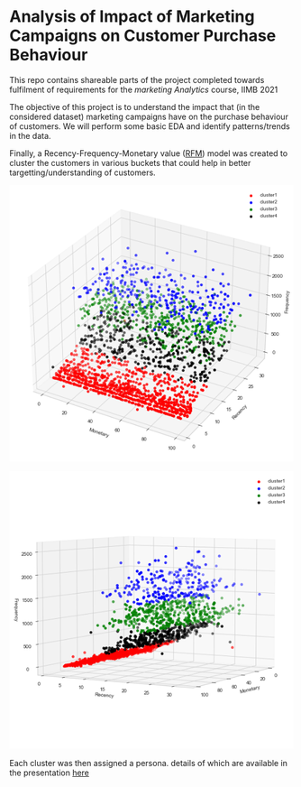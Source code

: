 # Analysis of Impact of Marketing Campaigns on Customer Purchase Behaviour

This repo contains shareable parts of the project completed towards fulfilment of requirements for the *marketing Analytics* course, IIMB 2021

The objective of this project is to understand the impact that (in the considered dataset) marketing campaigns have on the purchase behaviour of customers. We will perform some basic EDA and identify patterns/trends in the data. 

Finally, a Recency-Frequency-Monetary value ([RFM](https://www.investopedia.com/terms/r/rfm-recency-frequency-monetary-value.asp)) model was created to cluster the customers in various buckets that could help in better targetting/understanding of customers.

![RFM clustering](.\images\rfm_cluster_top.png)

![RFM clustering](.\images\rfm_cluster_straight.png)

Each cluster was then assigned a persona. details of which are available in the presentation [here](Final_Presentation.pptx)